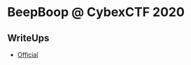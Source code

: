 # BeepBoop @ CybexCTF 2020

## WriteUps
* [Official](https://jorgectf.gitlab.io/post/cybex-writeup/)